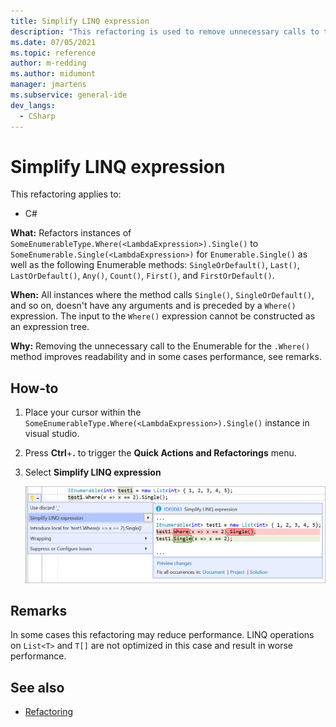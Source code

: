 ```yaml
---
title: Simplify LINQ expression
description: "This refactoring is used to remove unnecessary calls to the Enumerable for the Where method."
ms.date: 07/05/2021
ms.topic: reference
author: m-redding
ms.author: midumont
manager: jmartens
ms.subservice: general-ide
dev_langs:
  - CSharp
---
```

# Simplify LINQ expression

This refactoring applies to:

- C#

**What:** Refactors instances of `SomeEnumerableType.Where(<LambdaExpression>).Single()` to `SomeEnumerable.Single(<LambdaExpression>)` for `Enumerable.Single()` as well as the following Enumerable methods: `SingleOrDefault()`, `Last()`, `LastOrDefault()`, `Any()`, `Count()`, `First()`, and `FirstOrDefault()`.

**When:**  All instances where the method calls `Single()`, `SingleOrDefault()`, and so on, doesn't have any arguments and is preceded by a `Where()` expression. The input to the `Where()` expression cannot be constructed as an expression tree.

**Why:** Removing the unnecessary call to the Enumerable for the `.Where()` method improves readability and in some cases performance, see remarks.

## How-to

1. Place your cursor within the `SomeEnumerableType.Where(<LambdaExpression>).Single()` instance in visual studio.
2. Press **Ctrl**+**.** to trigger the **Quick Actions and Refactorings** menu.
3. Select **Simplify LINQ expression**

   ![Convert typeof to nameof](media/simplify-linq-expression.png)
   
## Remarks

In some cases this refactoring may reduce performance. LINQ operations on `List<T>` and `T[]` are not optimized in this case and result in worse performance.

## See also

- [Refactoring](../refactoring-in-visual-studio.md)
